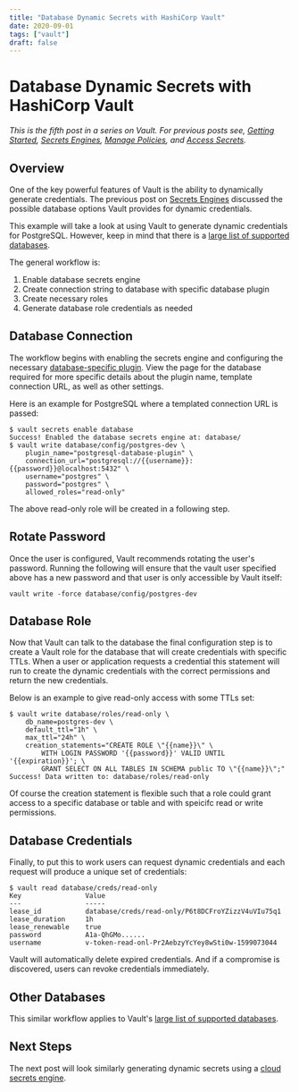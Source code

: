 ```yaml
---
title: "Database Dynamic Secrets with HashiCorp Vault"
date: 2020-09-01
tags: ["vault"]
draft: false
---
```


# Database Dynamic Secrets with HashiCorp Vault

*This is the fifth post in a series on Vault. For previous posts see,
[Getting Started](/post/vault-getting-started),
[Secrets Engines](/post/vault-secrets-engine),
[Manage Policies](/post/vault-manage-policies), and
[Access Secrets](/post/vault-access-secrets).*

## Overview

One of the key powerful features of Vault is the ability to dynamically generate
credentials. The previous post on [Secrets Engines](/post/vault-secrets-engine)
discussed the possible database options Vault provides for dynamic
credentials.

This example will take a look at using Vault to generate dynamic credentials
for PostgreSQL. However, keep in mind that there is a
[large list of supported databases](https://www.vaultproject.io/docs/secrets/databases#database-capabilities).

The general workflow is:

1. Enable database secrets engine
1. Create connection string to database with specific database plugin
1. Create necessary roles
1. Generate database role credentials as needed

## Database Connection

The workflow begins with enabling the secrets engine and configuring the
necessary [database-specific plugin](https://www.vaultproject.io/docs/secrets/databases#database-capabilities). View the page for the database required for
more specific details about the plugin name, template connection URL, as well as
other settings.

Here is an example for PostgreSQL where a templated connection URL is passed:

```shell
$ vault secrets enable database
Success! Enabled the database secrets engine at: database/
$ vault write database/config/postgres-dev \
    plugin_name="postgresql-database-plugin" \
    connection_url="postgresql://{{username}}:{{password}}@localhost:5432" \
    username="postgres" \
    password="postgres" \
    allowed_roles="read-only"
```

The above read-only role will be created in a following step.

## Rotate Password

Once the user is configured, Vault recommends rotating the user's password.
Running the following will ensure that the vault user specified above has a new
password and that user is only accessible by Vault itself:

```shell
vault write -force database/config/postgres-dev
```

## Database Role

Now that Vault can talk to the database the final configuration step is to
create a Vault role for the database that will create credentials with specific
TTLs. When a user or application requests a credential this statement will run
to create the dynamic credentials with the correct permissions and return the
new credentials.

Below is an example to give read-only access with some TTLs set:

```shell
$ vault write database/roles/read-only \
    db_name=postgres-dev \
    default_ttl="1h" \
    max_ttl="24h" \
    creation_statements="CREATE ROLE \"{{name}}\" \
        WITH LOGIN PASSWORD '{{password}}' VALID UNTIL '{{expiration}}'; \
        GRANT SELECT ON ALL TABLES IN SCHEMA public TO \"{{name}}\";"
Success! Data written to: database/roles/read-only
```

Of course the creation statement is flexible such that a role could grant
access to a specific database or table and with speicifc read or write
permissions.

## Database Credentials

Finally, to put this to work users can request dynamic credentials and each
request will produce a unique set of credentials:

```shell
$ vault read database/creds/read-only
Key                Value
---                -----
lease_id           database/creds/read-only/P6t8DCFroYZizzV4uVIu75q1
lease_duration     1h
lease_renewable    true
password           A1a-QhGMo......
username           v-token-read-onl-Pr2AebzyYcYey8wSti0w-1599073044
```

Vault will automatically delete expired credentials. And if a compromise is
discovered, users can revoke credentials immediately.

## Other Databases

This similar workflow applies to Vault's
[large list of supported databases](https://www.vaultproject.io/docs/secrets/databases#database-capabilities).

## Next Steps

The next post will look similarly generating dynamic secrets using a
[cloud secrets engine](/post/vault-cloud-dynamic-secrets).
